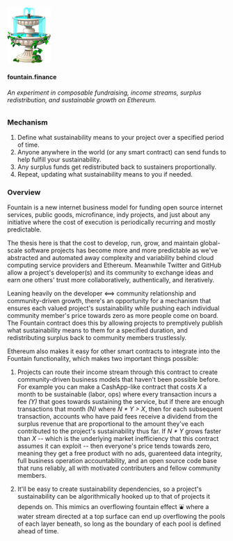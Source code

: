 <img src="imgs/fountain.png" alt="Fountain" width="100"/>

#### fountain.finance

###### An experiment in composable fundraising, income streams, surplus redistribution, and sustainable growth on Ethereum.

### Mechanism

1. Define what sustainability means to your project over a specified period of time.
2. Anyone anywhere in the world (or any smart contract) can send funds to help fulfill your sustainability.
3. Any surplus funds get redistributed back to sustainers proportionally.
4. Repeat, updating what sustainability means to you if needed.

### Overview 

Fountain is a new internet business model for funding open source internet services, public goods, microfinance, indy projects, and just about any initiative where the cost of execution is periodically recurring and mostly predictable.

The thesis here is that the cost to develop, run, grow, and maintain global-scale software projects has become more and more predictable as we've abstracted and automated away complexity and variability behind cloud computing service providers and Ethereum. Meanwhile Twitter and GitHub allow a project's developer(s) and its community to exchange ideas and earn one others' trust more collaboratively, authentically, and iteratively. 

Leaning heavily on the developer <==> community relationship and community-driven growth, there's an opportunity for a mechanism that ensures each valued project's sustainability while pushing each individual community member's price towards zero as more people come on board. The Fountain contract does this by allowing projects to premptively publish what sustainability means to them for a specified duration, and redistributing surplus back to community members trustlessly.

Ethereum also makes it easy for other smart contracts to integrate into the Fountain functionality, which makes two important things possible: 

1. Projects can route their income stream through this contract to create community-driven business models that haven't been possible before. For example you can make a CashApp-like contract that costs *X* a month to be sustainable (labor, ops) where every transaction incurs a fee *(Y)* that goes towards sustaining the service, but if there are enough transactions that month *(N)* where *N \* Y > X*, then for each subsequent transaction, accounts who have paid fees receive a dividend from the surplus revenue that are proportional to the amount they've each contributed to the project's sustainability thus far. If *N * Y* grows faster than *X* -- which is the underlying market inefficiency that this contract assumes it can exploit -- then everyone's price tends towards zero, meaning they get a free product with no ads, guarenteed data integrity, full business operation accountability, and an open source code base that runs reliably, all with motivated contributers and fellow community members. 

2. It'll be easy to create sustainability dependencies, so a project's sustainability can be algorithmically hooked up to that of projects it depends on. This mimics an overflowing fountain effect ⛲️ where a water stream directed at a top surface can end up overflowing the pools of each layer beneath, so long as the boundary of each pool is defined ahead of time.  ️ 

